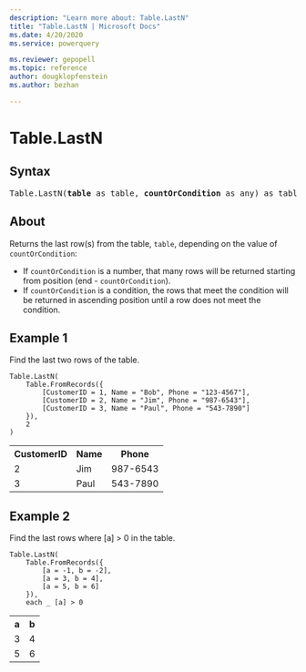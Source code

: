 ```yaml
---
description: "Learn more about: Table.LastN"
title: "Table.LastN | Microsoft Docs"
ms.date: 4/20/2020
ms.service: powerquery

ms.reviewer: gepopell
ms.topic: reference
author: dougklopfenstein
ms.author: bezhan

---
```

# Table.LastN

## Syntax

<pre>
Table.LastN(<b>table</b> as table, <b>countOrCondition</b> as any) as table 
</pre>
  
## About  
Returns the last row(s) from the table, `table`, depending on the value of `countOrCondition`: <ul> <li> If <code>countOrCondition</code> is a number, that many rows will be returned starting from position (end - <code>countOrCondition</code>). </li> <li> If <code>countOrCondition</code> is a condition, the rows that meet the condition will be returned in ascending position until a row does not meet the condition.</li> </ul>

## Example 1
Find the last two rows of the table.

```powerquery-m
Table.LastN(
    Table.FromRecords({
        [CustomerID = 1, Name = "Bob", Phone = "123-4567"],
        [CustomerID = 2, Name = "Jim", Phone = "987-6543"],
        [CustomerID = 3, Name = "Paul", Phone = "543-7890"]
    }),
    2
)
```

<table> <tr> <th>CustomerID</th> <th>Name</th> <th>Phone</th> </tr> <tr> <td>2</td> <td>Jim</td> <td>987-6543</td> </tr> <tr> <td>3</td> <td>Paul</td> <td>543-7890</td> </tr> </table>

## Example 2
Find the last rows where [a] > 0 in the table.

```powerquery-m
Table.LastN(
    Table.FromRecords({
        [a = -1, b = -2],
        [a = 3, b = 4],
        [a = 5, b = 6]
    }),
    each _ [a] > 0

```

<table> <tr> <th>a</th> <th>b</th> </tr> <tr> <td>3</td> <td>4</td> </tr> <tr> <td>5</td> <td>6</td> </tr> </table>
